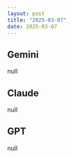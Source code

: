 ```yaml
---
layout: post
title: "2025-03-07"
date: 2025-03-07
---
```


## Gemini

null

## Claude

null

## GPT

null
